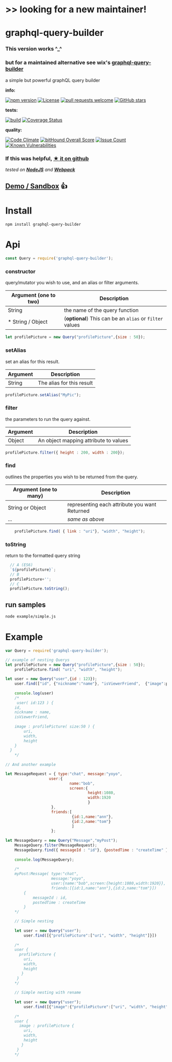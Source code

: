 # >> looking for a new maintainer! 

# graphql-query-builder

### This version works ^_^
### but for a maintained alternative see wix's [graphql-query-builder](https://github.com/wix/graphql-query-builder)

a simple but powerful graphQL query builder

**info:**

[![npm version](https://badge.fury.io/js/graphql-query-builder.svg)](https://badge.fury.io/js/graphql-query-builder)
[![License](http://img.shields.io/:license-mit-blue.svg)](http://doge.mit-license.org)
[![pull requests welcome](https://img.shields.io/badge/Pull%20requests-welcome-pink.svg)](https://github.com/codemeasandwich/graphql-query-builder/pulls)
[![GitHub stars](https://img.shields.io/github/stars/codemeasandwich/graphql-query-builder.svg?style=social&label=Star)](https://github.com/codemeasandwich/graphql-query-builder)


**tests:**

[![build](https://api.travis-ci.org/codemeasandwich/graphql-query-builder.svg)](https://travis-ci.org/codemeasandwich/graphql-query-builder)
[![Coverage Status](https://coveralls.io/repos/github/codemeasandwich/graphql-query-builder/badge.svg?branch=master)](https://coveralls.io/github/codemeasandwich/graphql-query-builder?branch=master)


**quality:**

[![Code Climate](https://codeclimate.com/github/codemeasandwich/graphql-query-builder/badges/gpa.svg)](https://codeclimate.com/github/codemeasandwich/graphql-query-builder)
[![bitHound Overall Score](https://www.bithound.io/github/codemeasandwich/graphql-query-builder/badges/score.svg)](https://www.bithound.io/github/codemeasandwich/graphql-query-builder)
[![Issue Count](https://codeclimate.com/github/codemeasandwich/graphql-query-builder/badges/issue_count.svg)](https://codeclimate.com/github/codemeasandwich/graphql-query-builder)
[![Known Vulnerabilities](https://snyk.io/test/npm/graphql-query-builder/badge.svg)](https://snyk.io/test/npm/graphql-query-builder)

### If this was helpful, [★ it on github](https://github.com/codemeasandwich/graphql-query-builder)

*tested on [**NodeJS**](https://nodejs.org) and [**Webpack**](https://webpack.github.io)*


## [Demo / Sandbox](https://tonicdev.com/codemeasandwich/57a0727c80254315001cb366) :thumbsup:

# Install

`npm install graphql-query-builder`

# Api

``` js
const Query = require('graphql-query-builder');
```

### constructor
query/mutator you wish to use, and an alias or filter arguments.

| Argument (**one** to **two**)  | Description
|--- |---
| String | the name of the query function
| * String / Object | (**optional**) This can be an `alias` or `filter` values 

``` js
let profilePicture = new Query("profilePicture",{size : 50});
``` 

### setAlias
set an alias for this result.

| Argument | Description
|--- |---
| String | The alias for this result

``` js
profilePicture.setAlias("MyPic");
``` 

### filter
the parameters to run the query against.

| Argument | Description
|--- |---
| Object | An object mapping attribute to values

``` js
profilePicture.filter({ height : 200, width : 200});
``` 

### find
outlines the properties you wish to be returned from the query.

| Argument (**one** to **many**) | Description
|--- |---
| String or Object |  representing each attribute you want Returned
| ... | *same as above*

``` js
    profilePicture.find( { link : "uri"}, "width", "height");
``` 

### toString
return to the formatted query string

``` js
  // A (ES6)
  `${profilePicture}`;
  // B
  profilePicture+'';
  // C
  profilePicture.toString();
``` 

## run samples

``` bash
node example/simple.js
```

# Example

``` js 
var Query = require('graphql-query-builder');

// example of nesting Querys
let profilePicture = new Query("profilePicture",{size : 50});
    profilePicture.find( "uri", "width", "height");
    
let user = new Query("user",{id : 123});
    user.find(["id", {"nickname":"name"}, "isViewerFriend",  {"image":profilePicture}])
    
    console.log(user)
    /*
     user( id:123 ) {
    id,
    nickname : name,
    isViewerFriend,
    
    image : profilePicture( size:50 ) {
        uri,
        width,
        height
    }
  }
    */
    
// And another example

let MessageRequest = { type:"chat", message:"yoyo",
                   user:{
                            name:"bob",
                            screen:{
                                    height:1080,
                                    width:1920
                                    }
                    },
                    friends:[
                             {id:1,name:"ann"},
                             {id:2,name:"tom"}
                             ]
                    };
                    
let MessageQuery = new Query("Message","myPost");
    MessageQuery.filter(MessageRequest);
    MessageQuery.find({ messageId : "id"}, {postedTime : "createTime" });
    
    console.log(MessageQuery);
    
    /*
    myPost:Message( type:"chat",
                    message:"yoyo",
                    user:{name:"bob",screen:{height:1080,width:1920}},
                    friends:[{id:1,name:"ann"},{id:2,name:"tom"}])
        {
            messageId : id,
            postedTime : createTime
        }
    */

    // Simple nesting
    
    let user = new Query("user");
        user.find([{"profilePicture":["uri", "width", "height"]}])
    
    /* 
    user {
      profilePicture {
        uri,
        width,
        height
       }
     }
    */ 
    
    // Simple nesting with rename
    
    let user = new Query("user");
        user.find([{"image":{"profilePicture":["uri", "width", "height"]}}])
    
    /* 
    user {
      image : profilePicture {
        uri,
        width,
        height
       }
     }
    */ 
```

